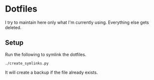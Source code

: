 # Dotfiles

I try to maintain here only what I'm currently using. Everything else gets deleted.

## Setup

Run the following to symlink the dotfiles. 

```
./create_symlinks.py
```

It will create a backup if the file already exists.
